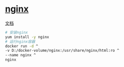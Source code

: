 # [nginx](https://nginx.org/)

[文档](https://nginx.org/en/docs/)

```bash
# 安装nginx
yum install -y nginx
# 运行nginx容器
docker run -d ^
-v D:/docker-volume/nginx:/usr/share/nginx/html:ro ^
--name nginx ^
nginx
```
